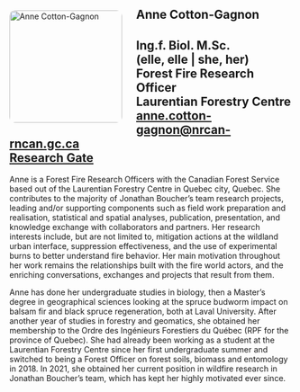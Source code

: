 
<img 
    style="height: 200px;
           border-radius: 10px;
           float: left;
           margin: 20px 25px 0px 0px;"
    src="/website_en/contact/acotton-gagnon.jpg" 
    alt="Anne Cotton-Gagnon">
</img>

## Anne Cotton-Gagnon
Ing.f. Biol. M.Sc.  
(elle, elle | she, her)  
Forest Fire Research Officer  
Laurentian Forestry Centre  
[anne.cotton-gagnon@nrcan-rncan.gc.ca](mailto:anne.cotton-gagnon@NRCan-RNCan.gc.ca)  
[Research Gate](https://www.researchgate.net/profile/Anne-Cotton-Gagnon)
---

Anne is a Forest Fire Research Officers with the Canadian Forest Service based out of the Laurentian Forestry Centre in Quebec city, Quebec. She contributes to the majority of Jonathan Boucher’s team research projects, leading and/or supporting components such as field work preparation and realisation, statistical and spatial analyses, publication, presentation, and knowledge exchange with collaborators and partners. Her research interests include, but are not limited to, mitigation actions at the wildland urban interface, suppression effectiveness, and the use of experimental burns to better understand fire behavior. Her main motivation throughout her work remains the relationships built with the fire world actors, and the enriching conversations, exchanges and projects that result from them.
 
Anne has done her undergraduate studies in biology, then a Master’s degree in geographical sciences looking at the spruce budworm impact on balsam fir and black spruce regeneration, both at Laval University. 
After another year of studies in forestry and geomatics, she obtained her membership to the Ordre des Ingénieurs Forestiers du Québec (RPF for the province of Quebec). She had already been working as a student at the Laurentian Forestry Centre since her first undergraduate summer and switched to being a Forest Officer on forest soils, biomass and entomology in 2018. In 2021, she obtained her current position in wildfire research in Jonathan Boucher’s team, which has kept her highly motivated ever since.
